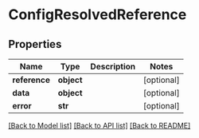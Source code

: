 # ConfigResolvedReference

## Properties
Name | Type | Description | Notes
------------ | ------------- | ------------- | -------------
**reference** | **object** |  | [optional] 
**data** | **object** |  | [optional] 
**error** | **str** |  | [optional] 

[[Back to Model list]](../README.md#documentation-for-models) [[Back to API list]](../README.md#documentation-for-api-endpoints) [[Back to README]](../README.md)


